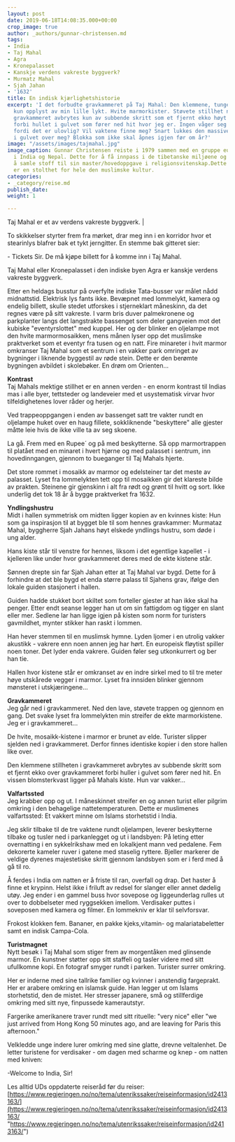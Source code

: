 ```yaml
---
layout: post
date: 2019-06-18T14:08:35.000+00:00
crop_image: true
author: _authors/gunnar-christensen.md
tags:
- India
- Taj Mahal
- Agra
- Kronepalasset
- Kanskje verdens vakreste byggverk?
- Murmatz Mahal
- Sjah Jahan
- '1632'
title: En indisk kjærlighetshistorie
excerpt: 'I det forbudte gravkammeret på Taj Mahal: Den klemmene, tunge og mørke stillheten
  kun opplyst av min lille lykt. Hvite marmorkister. Støvete stillhet nede i dette
  gravkammeret avbrytes kun av subbende skritt som et fjernt ekko høyt over gravkammeret
  forbi hullet i gulvet som fører ned hit hvor jeg er. Ingen våger seg ned hit. Kanskje
  fordi det er ulovlig? Vil vaktene finne meg? Snart lukkes den massive stein blokka
  i gulvet over meg? Blokka som ikke skal åpnes igjen før om år?'
image: "/assets/images/tajmahal.jpg"
image_caption: Gunnar Christensen reiste i 1979 sammen med en gruppe europeiske pilegrimer
  i India og Nepal. Dette for å få innpass i de tibetanske miljøene og klostrene for
  å samle stoff til sin master/hovedoppgave i religionsvitenskap.Dette byggverket
  er en stolthet for hele den muslimske kultur.
categories:
- _category/reise.md
publish_date: 
weight: 1

---
```

Taj Mahal er et av verdens vakreste byggverk. |

To skikkelser styrter frem fra mørket, drar meg inn i en korridor hvor et stearinlys blafrer bak et tykt jerngitter. En stemme bak gitteret sier:

\- Tickets Sir. De må kjøpe billett for å komme inn i Taj Mahal.

Taj Mahal eller Kronepalasset i den indiske byen Agra er kanskje verdens vakreste byggverk.

Etter en heldags busstur på overfylte indiske Tata-busser var målet nådd midnattstid. Elektrisk lys fants ikke. Bevæpnet med lommelykt, kamera og endelig billett, skulle stedet utforskes i stjerneklart måneskinn, da det regnes være på sitt vakreste. I varm bris duver palmekronene og parkplanter langs det langstrakte bassenget som deler gangveien mot det kubiske "eventyrslottet" med kuppel. Her og der blinker en oljelampe mot den hvite marmormosaikken, mens månen lyser opp det muslimske praktverket som et eventyr fra tusen og en natt. Fire minareter i hvit marmor omkranser Taj Mahal som et sentrum i en vakker park omringet av bygninger i liknende byggestil av røde stein. Dette er den berømte bygningen avbildet i skolebøker. En drøm om Orienten...

**Kontrast**  
Taj Mahals mektige stillhet er en annen verden - en enorm kontrast til Indias mas i alle byer, tettsteder og landeveier med et usystematisk virvar hvor tilfeldighetenes lover råder og herjer.

Ved trappeoppgangen i enden av bassenget satt tre vakter rundt en oljelampe huket over en haug fillete, sokkliknende "beskyttere" alle gjester måtte leie hvis de ikke ville ta av seg skoene.

La gå. Frem med en Rupee´ og på med beskytterne. Så opp marmortrappen til platået med en minaret i hvert hjørne og med palasset i sentrum, inn hovedinngangen, gjennom to bueganger til Taj Mahals hjerte.

Det store rommet i mosaikk av marmor og edelsteiner tar det meste av palasset. Lyset fra lommelykten tett opp til mosaikken gir det klareste bilde av prakten. Steinene gir gjenskinn i alt fra rødt og grønt til hvitt og sort. Ikke underlig det tok 18 år å bygge praktverket fra 1632.

**Yndlingshustru**  
Midt i hallen symmetrisk om midten ligger kopien av en kvinnes kiste: Hun som ga inspirasjon til at bygget ble til som hennes gravkammer: Murmataz Mahal, byggherre Sjah Jahans høyt elskede yndlings hustru, som døde i ung alder.

Hans kiste står til venstre for hennes, liksom i det egentlige kapellet - i kjelleren like under hvor gravkammeret deres med de ekte kistene står.

Sønnen drepte sin far Sjah Jahan etter at Taj Mahal var bygd. Dette for å forhindre at det ble bygd et enda større palass til Sjahens grav, ifølge den lokale guiden stasjonert i hallen.

Guiden hadde stukket bort skiltet som forteller gjester at han ikke skal ha penger. Etter endt seanse legger han ut om sin fattigdom og tigger en slant eller mer. Sedlene lar han ligge igjen på kisten som norm for turisters gavmildhet, mynter stikker han raskt i lommen.

Han hever stemmen til en muslimsk hymne. Lyden ljomer i en utrolig vakker akustikk - vakrere enn noen annen jeg har hørt. En europeisk fløytist spiller noen toner. Det lyder enda vakrere. Guiden føler seg utkonkurrert og ber han tie.

Hallen hvor kistene står er omkranset av en indre sirkel med to til tre meter høye utskårede vegger i marmor. Lyset fra innsiden blinker gjennom mønsteret i utskjæringene...

**Gravkammeret**  
Jeg går ned i gravkammeret. Ned den lave, støvete trappen og gjennom en gang. Det svake lyset fra lommelykten min streifer de ekte marmorkistene.  
Jeg er i gravkammeret...

De hvite, mosaikk-kistene i marmor er brunet av elde. Turister slipper sjelden ned i gravkammeret. Derfor finnes identiske kopier i den store hallen like over.

Den klemmene stillheten i gravkammeret avbrytes av subbende skritt som et fjernt ekko over gravkammeret forbi huller i gulvet som fører ned hit. En vissen blomsterkvast ligger på Mahals kiste. Hun var vakker...

**Valfartssted**  
Jeg krabber opp og ut. I måneskinnet streifer en og annen turist eller pilgrim omkring i den behagelige nattetemperaturen. Dette er muslimenes valfartssted: Et vakkert minne om Islams storhetstid i India.

Jeg sklir tilbake til de tre vaktene rundt oljelampen, leverer beskytterne tilbake og tusler ned i parkanlegget og ut i landsbyen: På leting etter overnatting i en sykkelrikshaw med en lokalkjent mann ved pedalene. Fem dekorerte kameler ruver i gatene med staselig ryttere. Bjeller markerer de veldige dyrenes majestetiske skritt gjennom landsbyen som er i ferd med å gå til ro.

Å ferdes i India om natten er å friste til ran, overfall og drap. Det haster å finne et krypinn. Helst ikke i friluft av redsel for slanger eller annet dødelig utøy. Jeg ender i en gammel buss hvor sovepose og liggeunderlag rulles ut over to dobbelseter med ryggsekken imellom. Verdisaker puttes i soveposen med kamera og filmer. En lommekniv er klar til selvforsvar.

Frokost klokken fem. Bananer, en pakke kjeks,vitamin- og malariatabeletter samt en indisk Campa-Cola.

**Turistmagnet**  
Nytt besøk i Taj Mahal som stiger frem av morgentåken med glinsende marmor. En kunstner støtter opp sitt staffeli og tasler videre med sitt ufullkomne kopi. En fotograf smyger rundt i parken. Turister surrer omkring.

Her er inderne med sine tallrike familier og kvinner i anstendig fargeprakt. Her er arabere omkring en islamsk guide. Han legger ut om Islams storhetstid, den de mistet. Her stresser japanere, små og stillferdige omkring med sitt nye, finpussede kamerautstyr.

Fargerike amerikanere traver rundt med sitt rituelle: "very nice" eller "we just arrived from Hong Kong 50 minutes ago, and are leaving for Paris this afternoon."

Velkledde unge indere lurer omkring med sine glatte, drevne veltalenhet. De letter turistene for verdisaker - om dagen med scharme og knep - om natten med kniven:

\-Welcome to India, Sir!

Les alltid UDs oppdaterte reiseråd før du reiser:  
[https://www.regjeringen.no/no/tema/utenrikssaker/reiseinformasjon/id2413163/](https://www.regjeringen.no/no/tema/utenrikssaker/reiseinformasjon/id2413163/ "https://www.regjeringen.no/no/tema/utenrikssaker/reiseinformasjon/id2413163/")